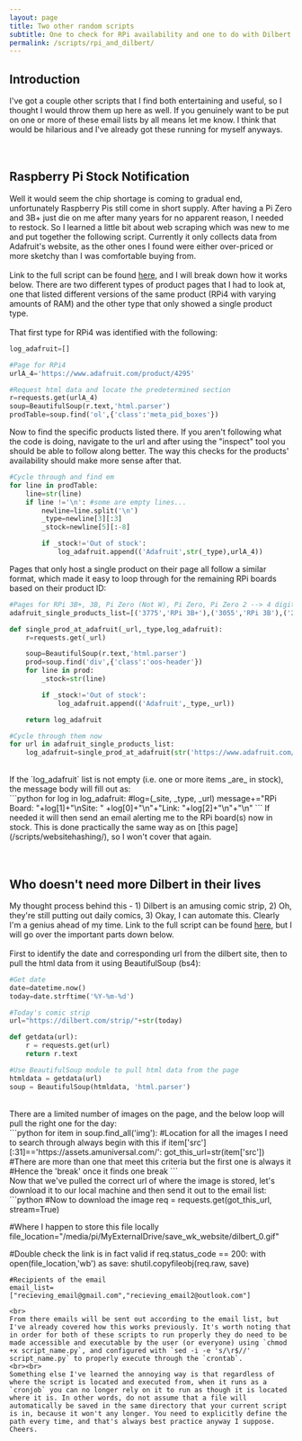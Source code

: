 ```yaml
---
layout: page
title: Two other random scripts
subtitle: One to check for RPi availability and one to do with Dilbert comics
permalink: /scripts/rpi_and_dilbert/
---
```


## Introduction
I've got a couple other scripts that I find both entertaining and useful, so I thought I would throw them up here as well. If you genuinely want to be put on one or more of these email lists by all means let me know. I think that would be hilarious and I've already got these running for myself anyways.<br><br>
<br>
## Raspberry Pi Stock Notification
Well it would seem the chip shortage is coming to gradual end, unfortunately Raspberry Pis still come in short supply. After having a Pi Zero and 3B+ just die on me after many years for no apparent reason, I needed to restock. So I learned a little bit about web scraping which was new to me and put together the following script. Currently it only collects data from Adafruit's website, as the other ones I found were either over-priced or more sketchy than I was comfortable buying from.<br>
<br>
Link to the full script can be found <a href="https://raw.githubusercontent.com/fe-moldark/wesleykent-website/gh-pages/assets/scripts/adafruit_stock.py" target="_blank" rel="noopener noreferrer">here</a>, and I will break down how it works below. There are two different types of product pages that I had to look at, one that listed different versions of the same product (RPi4 with varying amounts of RAM) and the other type that only showed a single product type.
<br><br>
That first type for RPi4 was identified with the following:
```python
log_adafruit=[]

#Page for RPi4
urlA_4='https://www.adafruit.com/product/4295'

#Request html data and locate the predetermined section
r=requests.get(urlA_4)
soup=BeautifulSoup(r.text,'html.parser')
prodTable=soup.find('ol',{'class':'meta_pid_boxes'})
```
Now to find the specific products listed there. If you aren't following what the code is doing, navigate to the url and after using the "inspect" tool you should be able to follow along better. The way this checks for the products' availability should make more sense after that.<br>
```python
#Cycle through and find em
for line in prodTable:
    line=str(line)
    if line !='\n': #some are empty lines...
        newline=line.split('\n')
        _type=newline[3][:3]
        _stock=newline[5][:-8]

        if _stock!='Out of stock':
            log_adafruit.append(('Adafruit',str(_type),urlA_4))
```
Pages that only host a single product on their page all follow a similar format, which made it easy to loop through for the remaining RPi boards based on their product ID:
```python
#Pages for RPi 3B+, 3B, Pi Zero (Not W), Pi Zero, Pi Zero 2 --> 4 digit number is the product ID
adafruit_single_products_list=[('3775','RPi 3B+'),('3055','RPi 3B'),('2885','RPi Zero (Not W)'),('3400','RPi Zero W'),('5291','RPi Zero 2')]

def single_prod_at_adafruit(_url,_type,log_adafruit):
    r=requests.get(_url)

    soup=BeautifulSoup(r.text,'html.parser')
    prod=soup.find('div',{'class':'oos-header'})
    for line in prod:
        _stock=str(line)

        if _stock!='Out of stock':
            log_adafruit.append(('Adafruit',_type,_url))

    return log_adafruit

#Cycle through them now
for url in adafruit_single_products_list:
    log_adafruit=single_prod_at_adafruit(str('https://www.adafruit.com/product/'+url[0]),url[1],log_adafruit)
```
<br>
If the `log_adafruit` list is not empty (i.e. one or more items _are_ in stock), the message body will fill out as:<br>
```python
for log in log_adafruit: #log=(_site, _type, _url)
    message+="RPi Board: "+log[1]+"\nSite: " +log[0]+"\n"+"Link: "+log[2]+"\n"+"\n"
```
If needed it will then send an email alerting me to the RPi board(s) now in stock. This is done practically the same way as on [this page](/scripts/websitehashing/), so I won't cover that again.
<br><br><br>


## Who doesn't need more Dilbert in their lives
My thought process behind this - 1) Dilbert is an amusing comic strip, 2) Oh, they're still putting out daily comics, 3) Okay, I can automate this. Clearly I'm a genius ahead of my time. Link to the full script can be found <a href="https://raw.githubusercontent.com/fe-moldark/wesleykent-website/gh-pages/assets/scripts/daily_dilbert.py" target="_blank" rel="noopener noreferrer">here</a>, but I will go over the important parts down below.<br><br>
First to identify the date and corresponding url from the dilbert site, then to pull the html data from it using BeautifulSoup (bs4):<br>
```python
#Get date
date=datetime.now()
today=date.strftime('%Y-%m-%d')

#Today's comic strip
url="https://dilbert.com/strip/"+str(today)

def getdata(url): 
    r = requests.get(url) 
    return r.text

#Use BeautifulSoup module to pull html data from the page
htmldata = getdata(url) 
soup = BeautifulSoup(htmldata, 'html.parser') 
```
<br>
There are a limited number of images on the page, and the below loop will pull the right one for the day:<br>
```python
for item in soup.find_all('img'):
    #Location for all the images I need to search through always begin with this
    if item['src'][:31]=='https://assets.amuniversal.com/':
        got_this_url=str(item['src'])
        #There are more than one that meet this criteria but the first one is always it
        #Hence the 'break' once it finds one
        break
```
<br>
Now that we've pulled the correct url of where the image is stored, let's download it to our local machine and then send it out to the email list:<br>
```python
#Now to download the image
req = requests.get(got_this_url, stream=True)

#Where I happen to store this file locally
file_location="/media/pi/MyExternalDrive/save_wk_website/dilbert_0.gif"

#Double check the link is in fact valid
if req.status_code == 200:
    with open(file_location,'wb') as save:
        shutil.copyfileobj(req.raw, save)

    #Recipients of the email
    email_list=["recieving_email@gmail.com","recieving_email2@outlook.com"]
```
<br>
From there emails will be sent out according to the email list, but I've already covered how this works previously. It's worth noting that in order for both of these scripts to run properly they do need to be made accessible and executable by the user (or everyone) using `chmod +x script_name.py`, and configured with `sed -i -e 's/\r$//' script_name.py` to properly execute through the `crontab`.
<br><br>
Something else I've learned the annoying way is that regardless of where the script is located and executed from, when it runs as a `cronjob` you can no longer rely on it to run as though it is located where it is. In other words, do not assume that a file will automatically be saved in the same directory that your current script is in, because it won't any longer. You need to explicitly define the path every time, and that's always best practice anyway I suppose. Cheers.
